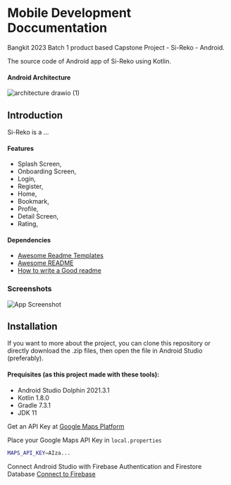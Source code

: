 # Mobile Development Doccumentation

Bangkit 2023 Batch 1 product based Capstone Project - Si-Reko - Android.

The source code of Android app of Si-Reko using Kotlin.

#### Android Architecture
![architecture drawio (1)](https://github.com/jerryberlin/Si-Reko-bangkit-capstone-2023/assets/72635719/a7b1dd8a-7ec3-4151-a2c3-9de79563c773)


## Introduction
Si-Reko is a ...
#### Features

- Splash Screen, 
- Onboarding Screen, 
- Login, 
- Register, 
- Home, 
- Bookmark, 
- Profile, 
- Detail Screen,
- Rating, 


#### Dependencies

 - [Awesome Readme Templates](https://awesomeopensource.com/project/elangosundar/awesome-README-templates)
 - [Awesome README](https://github.com/matiassingers/awesome-readme)
 - [How to write a Good readme](https://bulldogjob.com/news/449-how-to-write-a-good-readme-for-your-github-project)
### Screenshots

![App Screenshot](https://via.placeholder.com/468x300?text=App+Screenshot+Here)


## Installation
If you want to more about the project, you can clone this repository or directly download the .zip files, then open the file in Android Studio (preferably). 
#### Prequisites (as this project made with these tools):

- Android Studio Dolphin 2021.3.1
- Kotlin 1.8.0
- Gradle 7.3.1
- JDK 11

Get an API Key at [Google Maps Platform](https://developers.google.com/maps/documentation/android-sdk/get-api-key)

Place your Google Maps API Key in ```local.properties```
```bash
MAPS_API_KEY=AIza...
```
Connect Android Studio with Firebase Authentication and Firestore Database [Connect to Firebase](https://developer.android.com/studio/write/firebase)

    
